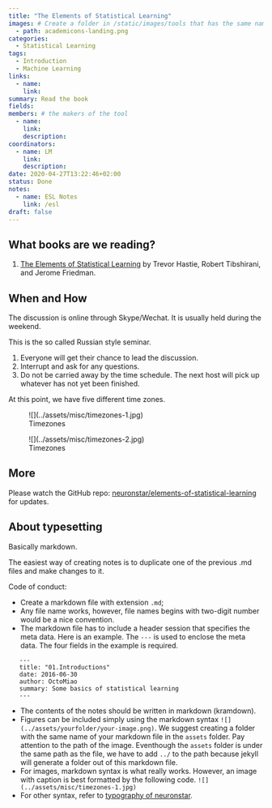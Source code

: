 ```yaml
---
title: "The Elements of Statistical Learning"
images: # Create a folder in /static/images/tools that has the same name as this current markdown file and place the images there. We only need the file name here. If this is not clear, please refer to existing tools as references.
  - path: academicons-landing.png
categories:
  - Statistical Learning
tags:
  - Introduction
  - Machine Learning
links:
  - name:
    link:
summary: Read the book
fields:
members: # the makers of the tool
  - name:
    link:
    description:
coordinators:
  - name: LM
    link:
    description:
date: 2020-04-27T13:22:46+02:00
status: Done
notes:
  - name: ESL Notes
    link: /esl
draft: false
---
```


## What books are we reading?

1. [The Elements of Statistical Learning](https://statweb.stanford.edu/~tibs/ElemStatLearn/printings/ESLII_print10.pdf) by Trevor Hastie, Robert Tibshirani, and Jerome Friedman.


## When and How

The discussion is online through Skype/Wechat. It is usually held during the weekend.

This is the so called Russian style seminar.

1. Everyone will get their chance to lead the discussion.
2. Interrupt and ask for any questions.
3. Do not be carried away by the time schedule. The next host will pick up whatever has not yet been finished.

At this point, we have five different time zones.

<figure markdown="1">
![](../assets/misc/timezones-1.jpg)
<figcaption markdown="1">
Timezones
</figcaption>
</figure>


<figure markdown="1">
![](../assets/misc/timezones-2.jpg)
<figcaption markdown="1">
Timezones
</figcaption>
</figure>



## More

Please watch the GitHub repo: [neuronstar/elements-of-statistical-learning](https://github.com/neuronstar/elements-of-statistical-learning) for updates.


## About typesetting

Basically markdown.

The easiest way of creating notes is to duplicate one of the previous .md files and make changes to it.

Code of conduct:

* Create a markdown file with extension `.md`;
* Any file name works, however, file names begins with two-digit number would be a nice convention.
* The markdown file has to include a header session that specifies the meta data. Here is an example. The `---` is used to enclose the meta data. The four fields in the example is required.
```
   ---
   title: "01.Introductions"
   date: 2016-06-30
   author: OctoMiao
   summary: Some basics of statistical learning
   ---
```
* The contents of the notes should be written in markdown (kramdown).
* Figures can be included simply using the markdown syntax `![](../assets/yourfolder/your-image.png)`. We suggest creating a folder with the same name of your markdown file in the `assets` folder. Pay attention to the path of the image. Eventhough the `assets` folder is under the same path as the file, we have to add `../` to the path because jekyll will generate a folder out of this markdown file.
* For images, markdown syntax is what really works. However, an image with caption is best formatted by the following code. `![](../assets/misc/timezones-1.jpg)`
* For other syntax, refer to [typography of neuronstar](http://neuronstar.cc/typography/).
